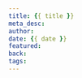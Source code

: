 ```yaml
---
title: {{ title }}
meta_desc: 
author: 
date: {{ date }}
featured: 
back: 
tags: 
---
```


<!-- more -->

